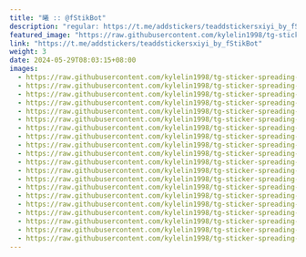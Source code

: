 ```yaml
---
title: "曦 :: @fStikBot"
description: "regular: https://t.me/addstickers/teaddstickersxiyi_by_fStikBot"
featured_image: "https://raw.githubusercontent.com/kylelin1998/tg-sticker-spreading-worldwide-images/main/img/67e0e938-7115-47a5-b971-7246816ef246.jpg"
link: "https://t.me/addstickers/teaddstickersxiyi_by_fStikBot"
weight: 3
date: 2024-05-29T08:03:15+08:00
images:
  - https://raw.githubusercontent.com/kylelin1998/tg-sticker-spreading-worldwide-images/main/img/67e0e938-7115-47a5-b971-7246816ef246.jpg
  - https://raw.githubusercontent.com/kylelin1998/tg-sticker-spreading-worldwide-images/main/img/252d99f4-efd2-4c4a-b55e-73cfbd43dafd.jpg
  - https://raw.githubusercontent.com/kylelin1998/tg-sticker-spreading-worldwide-images/main/img/7c570794-fc6a-43e0-b920-d46895d34d9f.jpg
  - https://raw.githubusercontent.com/kylelin1998/tg-sticker-spreading-worldwide-images/main/img/9b59ab59-738f-487c-9450-e7fac7bf85e1.jpg
  - https://raw.githubusercontent.com/kylelin1998/tg-sticker-spreading-worldwide-images/main/img/a1c5cc20-f696-4d4c-a646-e5afba321ac3.jpg
  - https://raw.githubusercontent.com/kylelin1998/tg-sticker-spreading-worldwide-images/main/img/e382652e-b15d-49df-ac2c-39a3c98d6113.jpg
  - https://raw.githubusercontent.com/kylelin1998/tg-sticker-spreading-worldwide-images/main/img/4e975be3-4640-40c4-a13d-2b836efe81b0.jpg
  - https://raw.githubusercontent.com/kylelin1998/tg-sticker-spreading-worldwide-images/main/img/5d3b901c-4c0b-4817-bb0b-c7493106d498.jpg
  - https://raw.githubusercontent.com/kylelin1998/tg-sticker-spreading-worldwide-images/main/img/72320f1c-fc36-4613-be77-9387e81724cd.jpg
  - https://raw.githubusercontent.com/kylelin1998/tg-sticker-spreading-worldwide-images/main/img/64317893-62ee-4358-b147-7d8f104bc832.jpg
  - https://raw.githubusercontent.com/kylelin1998/tg-sticker-spreading-worldwide-images/main/img/81e3109c-8a1e-450d-8755-fe2ddf52f5ab.jpg
  - https://raw.githubusercontent.com/kylelin1998/tg-sticker-spreading-worldwide-images/main/img/9e93e645-cd6c-4ec8-b5a6-f61256c9074f.jpg
  - https://raw.githubusercontent.com/kylelin1998/tg-sticker-spreading-worldwide-images/main/img/e77701f9-adfc-49b1-bb70-c90add12b46a.jpg
  - https://raw.githubusercontent.com/kylelin1998/tg-sticker-spreading-worldwide-images/main/img/dfdfc6fe-0e91-4da8-b2f3-6bf9e6b98db1.jpg
  - https://raw.githubusercontent.com/kylelin1998/tg-sticker-spreading-worldwide-images/main/img/fb0b36f6-b10f-4151-9008-4ac9609430fd.jpg
  - https://raw.githubusercontent.com/kylelin1998/tg-sticker-spreading-worldwide-images/main/img/def62a43-5e97-41cc-9250-d1829a81403c.jpg
  - https://raw.githubusercontent.com/kylelin1998/tg-sticker-spreading-worldwide-images/main/img/8a488d35-f65b-4fb7-9e24-b55639d0cac2.jpg
  - https://raw.githubusercontent.com/kylelin1998/tg-sticker-spreading-worldwide-images/main/img/6e9dd32a-19d5-49df-84ee-c10c87f32fba.jpg
  - https://raw.githubusercontent.com/kylelin1998/tg-sticker-spreading-worldwide-images/main/img/a64b587c-4042-4de0-a580-a1c573a34961.jpg
  - https://raw.githubusercontent.com/kylelin1998/tg-sticker-spreading-worldwide-images/main/img/937bbcfc-6318-469c-b74d-28b9936f758b.jpg
---
```

